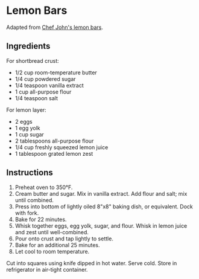 # Lemon Bars

Adapted from [Chef John's lemon bars](http://foodwishes.blogspot.com/2013/05/lemon-bars-for-lasting-mothers-day.html).

## Ingredients

For shortbread crust:
- 1/2 cup room-temperature butter
- 1/4 cup powdered sugar
- 1/4 teaspoon vanilla extract
- 1 cup all-purpose flour
- 1/4 teaspoon salt

For lemon layer:
- 2 eggs
- 1 egg yolk
- 1 cup sugar
- 2 tablespoons all-purpose flour
- 1/4 cup freshly squeezed lemon juice
- 1 tablespoon grated lemon zest

## Instructions

1. Preheat oven to 350&deg;F.
2. Cream butter and sugar. Mix in vanilla extract. Add flour and salt; mix until combined.
3. Press into bottom of lightly oiled 8"x8" baking dish, or equivalent. Dock with fork.
4. Bake for 22 minutes.
5. Whisk together eggs, egg yolk, sugar, and flour. Whisk in lemon juice and zest until well-combined. 
6. Pour onto crust and tap lightly to settle.
7. Bake for an additional 25 minutes.
8. Let cool to room temperature.

Cut into squares using knife dipped in hot water. Serve cold. Store in refrigerator in air-tight container.
